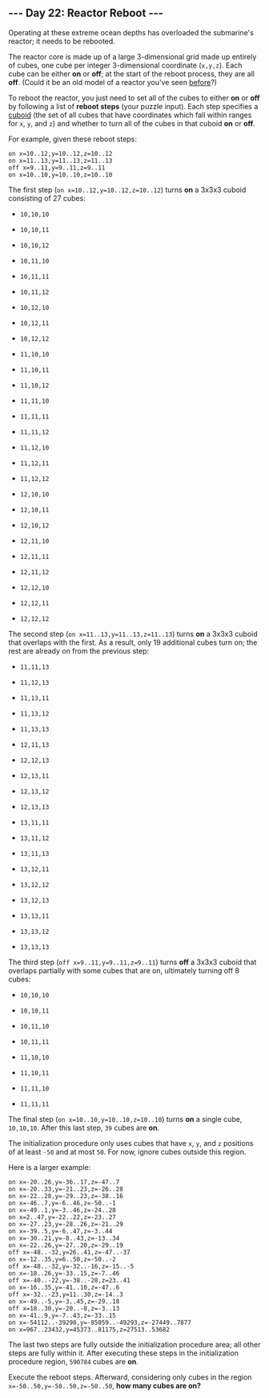## --- Day 22: Reactor Reboot ---
Operating at these extreme ocean depths has overloaded the submarine's reactor; it needs to be rebooted.
 
The reactor core is made up of a large 3-dimensional grid made up entirely of cubes, one cube per integer 3-dimensional coordinate (`x,y,z`). Each cube can be either **on** or **off**; at the start of the reboot process, they are all **off**. (Could it be an old model of a reactor you've seen [before](/2020/day/17)?)
 
To reboot the reactor, you just need to set all of the cubes to either **on** or **off** by following a list of **reboot steps** (your puzzle input). Each step specifies a [cuboid](https://en.wikipedia.org/wiki/Cuboid) (the set of all cubes that have coordinates which fall within ranges for `x`, `y`, and `z`) and whether to turn all of the cubes in that cuboid **on** or **off**.
 
For example, given these reboot steps:
 

```
on x=10..12,y=10..12,z=10..12
on x=11..13,y=11..13,z=11..13
off x=9..11,y=9..11,z=9..11
on x=10..10,y=10..10,z=10..10
```

 
The first step (`on x=10..12,y=10..12,z=10..12`) turns **on** a 3x3x3 cuboid consisting of 27 cubes:
 
 
- `10,10,10`
 
- `10,10,11`
 
- `10,10,12`
 
- `10,11,10`
 
- `10,11,11`
 
- `10,11,12`
 
- `10,12,10`
 
- `10,12,11`
 
- `10,12,12`
 
- `11,10,10`
 
- `11,10,11`
 
- `11,10,12`
 
- `11,11,10`
 
- `11,11,11`
 
- `11,11,12`
 
- `11,12,10`
 
- `11,12,11`
 
- `11,12,12`
 
- `12,10,10`
 
- `12,10,11`
 
- `12,10,12`
 
- `12,11,10`
 
- `12,11,11`
 
- `12,11,12`
 
- `12,12,10`
 
- `12,12,11`
 
- `12,12,12`
 
 
The second step (`on x=11..13,y=11..13,z=11..13`) turns **on** a 3x3x3 cuboid that overlaps with the first. As a result, only 19 additional cubes turn on; the rest are already on from the previous step:
 
 
- `11,11,13`
 
- `11,12,13`
 
- `11,13,11`
 
- `11,13,12`
 
- `11,13,13`
 
- `12,11,13`
 
- `12,12,13`
 
- `12,13,11`
 
- `12,13,12`
 
- `12,13,13`
 
- `13,11,11`
 
- `13,11,12`
 
- `13,11,13`
 
- `13,12,11`
 
- `13,12,12`
 
- `13,12,13`
 
- `13,13,11`
 
- `13,13,12`
 
- `13,13,13`
 
 
The third step (`off x=9..11,y=9..11,z=9..11`) turns **off** a 3x3x3 cuboid that overlaps partially with some cubes that are on, ultimately turning off 8 cubes:
 
 
- `10,10,10`
 
- `10,10,11`
 
- `10,11,10`
 
- `10,11,11`
 
- `11,10,10`
 
- `11,10,11`
 
- `11,11,10`
 
- `11,11,11`
 
 
The final step (`on x=10..10,y=10..10,z=10..10`) turns **on** a single cube, `10,10,10`. After this last step, `39` cubes are **on**.
 
The initialization procedure only uses cubes that have `x`, `y`, and `z` positions of at least `-50` and at most `50`. For now, ignore cubes outside this region.
 
Here is a larger example:
 

```
on x=-20..26,y=-36..17,z=-47..7
on x=-20..33,y=-21..23,z=-26..28
on x=-22..28,y=-29..23,z=-38..16
on x=-46..7,y=-6..46,z=-50..-1
on x=-49..1,y=-3..46,z=-24..28
on x=2..47,y=-22..22,z=-23..27
on x=-27..23,y=-28..26,z=-21..29
on x=-39..5,y=-6..47,z=-3..44
on x=-30..21,y=-8..43,z=-13..34
on x=-22..26,y=-27..20,z=-29..19
off x=-48..-32,y=26..41,z=-47..-37
on x=-12..35,y=6..50,z=-50..-2
off x=-48..-32,y=-32..-16,z=-15..-5
on x=-18..26,y=-33..15,z=-7..46
off x=-40..-22,y=-38..-28,z=23..41
on x=-16..35,y=-41..10,z=-47..6
off x=-32..-23,y=11..30,z=-14..3
on x=-49..-5,y=-3..45,z=-29..18
off x=18..30,y=-20..-8,z=-3..13
on x=-41..9,y=-7..43,z=-33..15
on x=-54112..-39298,y=-85059..-49293,z=-27449..7877
on x=967..23432,y=45373..81175,z=27513..53682
```

 
The last two steps are fully outside the initialization procedure area; all other steps are fully within it. After executing these steps in the initialization procedure region, `590784` cubes are **on**.
 
Execute the reboot steps. Afterward, considering only cubes in the region `x=-50..50,y=-50..50,z=-50..50`, **how many cubes are on?**
 